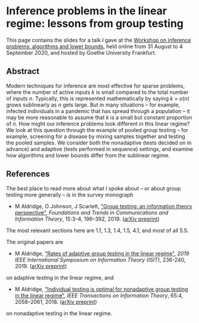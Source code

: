 # Inference problems in the linear regime: lessons from group testing

This page contains the slides for a talk I gave at the [Workshop on inference problems: algorithms and lower bounds](https://www.uni-frankfurt.de/84973818/Inference_problems__algorithms_and_lower_bounds), held online from 31 August to 4 September 2020, and hosted by Goethe University Frankfurt.

## Abstract

Modern techniques for inference are most effective for sparse problems, where the number of active inputs *k* is small compared to the total number of inputs *n*. Typically, this is represented mathematically by saying *k* = *o*(*n*) grows sublinearly as *n* gets large. But in many situations – for example, infected individuals in a pandemic that has spread through a population – it may be more reasonable to assume that *k* is a small but constant proportion of *n*. How might our inference problems look different in this linear regime? We look at this question through the example of pooled group testing – for example, screening for a disease by mixing samples together and testing the pooled samples. We consider both the nonadaptive (tests decided on in advance) and adaptive (tests performed in sequence) settings, and examine how algorithms and lower bounds differ from the sublinear regime.

## References

The best place to read more about what I spoke about – or about group testing more generally – is in the survey monograph

* M Aldridge, O Johnson, J Scarlett, ["Group testing: an information theory perspective"](http://dx.doi.org/10.1561/0100000099), *Foundations and Trends in Communications and Information Theory*, 15:3–4, 196–392, 2019. ([arXiv preprint](https://arxiv.org/abs/1902.06002))

The most relevant sections here are 1.1, 1.3, 1.4, 1.5, 4.1, and most of all 5.5.

The original papers are

* M Aldridge, ["Rates of adaptive group testing in the linear regime"](https://doi.org/10.1109/ISIT.2019.8849712), *2019 IEEE International Symposium on Information Theory (ISIT)*, 236-240, 2019. ([arXiv preprint](https://arxiv.org/abs/1901.09687))

on adaptive testing in the linear regime, and 

* M Aldridge, ["Individual testing is optimal for nonadaptive group testing in the linear regime"](https://doi.org/10.1109/TIT.2018.2873136), *IEEE Transactions on Information Theory*, 65:4, 2058–2061, 2018. ([arXiv preprint](https://arxiv.org/abs/1801.08590))

on nonadaptive testing in the linear regime.
